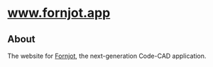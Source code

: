 # www.fornjot.app

## About

The website for [Fornjot](https://github.com/hannobraun/Fornjot), the next-generation Code-CAD application.
